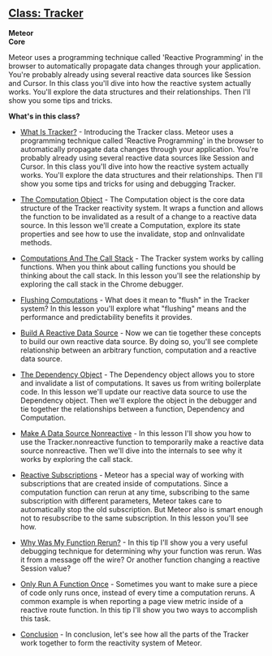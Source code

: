 
## <a href="https://www.eventedmind.com/classes/tracker-026b9a70" target="_blank">Class: Tracker</a>

**Meteor**<br>
**Core**

Meteor uses a programming technique called 'Reactive Programming' in the browser to automatically propagate data changes through your application. You're probably already using several reactive data sources like Session and Cursor. In this class you'll dive into how the reactive system actually works. You'll explore the data structures and their relationships. Then I'll show you some tips and tricks.


**What's in this class?**


* <a href="https://www.eventedmind.com/classes/tracker-026b9a70/what-is-tracker-ab170269" target="_blank">What Is Tracker?</a> - Introducing the Tracker class. Meteor uses a programming technique called 'Reactive Programming' in the browser to automatically propagate data changes through your application. You're probably already using several reactive data sources like Session and Cursor. In this class you'll dive into how the reactive system actually works. You'll explore the data structures and their relationships. Then I'll show you some tips and tricks for using and debugging Tracker.


* <a href="https://www.eventedmind.com/classes/tracker-026b9a70/the-computation-object-440b35ab" target="_blank">The Computation Object</a> - The Computation object is the core data structure of the Tracker reactivity system.  It wraps a function and allows the function to be invalidated as a result of a change to a reactive data source. In this lesson we'll create a Computation, explore its state properties and see how to use the invalidate, stop and onInvalidate methods.


* <a href="https://www.eventedmind.com/classes/tracker-026b9a70/computations-and-the-call-stack-8983d8a7" target="_blank">Computations And The Call Stack</a> - The Tracker system works by calling functions. When you think about calling functions you should be thinking about the call stack. In this lesson you'll see the relationship by exploring the call stack in the Chrome debugger.


* <a href="https://www.eventedmind.com/classes/tracker-026b9a70/flushing-computations-f957b6e5" target="_blank">Flushing Computations</a> - What does it mean to "flush" in the Tracker system? In this lesson you'll explore what "flushing" means and the performance and predictability benefits it provides.


* <a href="https://www.eventedmind.com/classes/tracker-026b9a70/build-a-reactive-data-source-cf040ad0" target="_blank">Build A Reactive Data Source</a> - Now we can tie together these concepts to build our own reactive data source. By doing so, you'll see complete relationship between an arbitrary function, computation and a reactive data source.


* <a href="https://www.eventedmind.com/classes/tracker-026b9a70/the-dependency-object-bb8516db" target="_blank">The Dependency Object</a> - The Dependency object allows you to store and invalidate a list of computations.  It saves us from writing boilerplate code. In this lesson we'll update our reactive data source to use the Dependency object. Then we'll explore the object in the debugger and tie together the relationships between a function, Dependency and Computation.


* <a href="https://www.eventedmind.com/classes/tracker-026b9a70/making-a-data-source-nonreactive-dc894776" target="_blank">Make A Data Source Nonreactive</a> - In this lesson I'll show you how to use the Tracker.nonreactive function to temporarily make a reactive data source nonreactive. Then we'll dive into the internals to see why it works by exploring the call stack.


* <a href="https://www.eventedmind.com/classes/tracker-026b9a70/reactive-subscriptions-4b82c3af" target="_blank">Reactive Subscriptions</a> - Meteor has a special way of working with subscriptions that are created inside of computations. Since a computation function can rerun at any time, subscribing to the same subscription with different parameters, Meteor takes care to automatically stop the old subscription. But Meteor also is smart enough not to resubscribe to the same subscription. In this lesson you'll see how.


* <a href="https://www.eventedmind.com/classes/tracker-026b9a70/why-was-my-function-rerun-754b5b9a" target="_blank">Why Was My Function Rerun?</a> - In this tip I'll show you a very useful debugging technique for determining why your function was rerun. Was it from a message off the wire? Or another function changing a reactive Session value?


* <a href="https://www.eventedmind.com/classes/tracker-026b9a70/only-run-a-function-once-aacd8c2d" target="_blank">Only Run A Function Once</a> - Sometimes you want to make sure a piece of code only runs once, instead of every time a computation reruns. A common example is when reporting a page view metric inside of a reactive route function. In this tip I'll show you two ways to accomplish this task.


* <a href="https://www.eventedmind.com/classes/tracker-026b9a70/conclusion-7f4feda6" target="_blank">Conclusion</a> - In conclusion, let's see how all the parts of the Tracker work together to form the reactivity system of Meteor.




